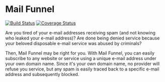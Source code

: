 # Mail Funnel

[![Build Status](https://travis-ci.org/HansAdema/mailfunnel.svg?branch=master)](https://travis-ci.org/HansAdema/mailfunnel)
[![Coverage Status](https://coveralls.io/repos/github/HansAdema/mailfunnel/badge.svg?branch=master)](https://coveralls.io/github/HansAdema/mailfunnel?branch=master)

Are you tired of your e-mail addresses receiving spam (and not knowing who leaked your e-mail address)? Are done being denied service because your beloved disposable e-mail service was abused by criminals?

Then, Mail Funnel may be right for you. With Mail Funnel, you can easily subscribe to any website or service using a unique e-mail address under your own domain name. Since it's your own domain name, no provider will refuse you service, but any spam is easily traced back to a specific e-mail address and subsequently blocked.
